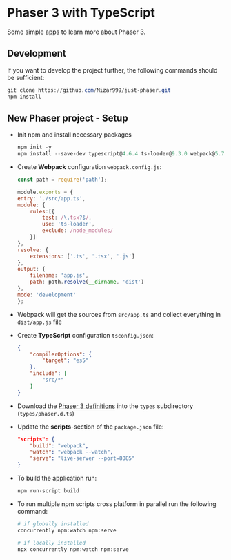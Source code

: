 # Phaser 3 with TypeScript

Some simple apps to learn more about Phaser 3.

## Development

If you want to develop the project further, the following commands should be sufficient:

```powershell
git clone https://github.com/Mizar999/just-phaser.git
npm install
```

## New Phaser project - Setup

- Init npm and install necessary packages

    ```powershell
    npm init -y
    npm install --save-dev typescript@4.6.4 ts-loader@9.3.0 webpack@5.72.1 webpack-cli@4.9.2 phaser@3.55.2 live-server@1.1.0 concurrently@7.2.1
    ```
- Create **Webpack** configuration `webpack.config.js`:

    ```javascript
    const path = require('path');

    module.exports = {
    entry: './src/app.ts',
    module: {
        rules:[{
            test: /\.tsx?$/,
            use: 'ts-loader',
            exclude: /node_modules/
        }]
    },
    resolve: {
        extensions: ['.ts', '.tsx', '.js']
    },
    output: {
        filename: 'app.js',
        path: path.resolve(__dirname, 'dist')
    },
    mode: 'development'
    };
    ```

- Webpack will get the sources from `src/app.ts` and collect everything in `dist/app.js` file
- Create **TypeScript** configuration `tsconfig.json`:

    ```json
    {
        "compilerOptions": {
            "target": "es5"
        },
        "include": [
            "src/*"
        ]
    }
    ```

- Download the [Phaser 3 definitions](https://github.com/photonstorm/phaser/tree/master/types) into the `types` subdirectory (`types/phaser.d.ts`)
- Update the **scripts**-section of the `package.json` file:

    ```json
    "scripts": {
        "build": "webpack",
        "watch": "webpack --watch",
        "serve": "live-server --port=8085"
    }
    ```

- To build the application run:

    ```powershell
    npm run-script build
    ```

- To run multiple npm scripts cross platform in parallel run the following command:

    ```powershell
    # if globally installed
    concurrently npm:watch npm:serve

    # if locally installed
    npx concurrently npm:watch npm:serve
    ```